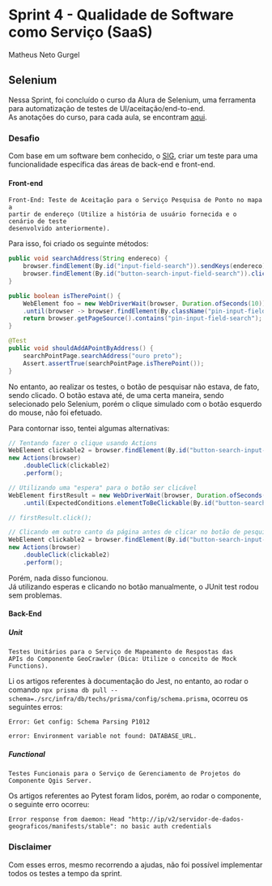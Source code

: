 # Sprint 4 - Qualidade de Software como Serviço (SaaS)

Matheus Neto Gurgel

## Selenium

Nessa Sprint, foi concluído o curso da Alura de Selenium, uma ferramenta para automatização de testes de UI/aceitação/end-to-end.  
As anotações do curso, para cada aula, se encontram [aqui](https://github.com/mathgurgel/TerraLab_Selection-Process/tree/main/QA-Notes/selenium-alura).  

### Desafio

Com base em um software bem conhecido, o [SIG](https://inteligenciageografica-a377d.web.app/), criar um teste para uma
funcionalidade específica das áreas de back-end e front-end.

#### Front-end

```
Front-End: Teste de Aceitação para o Serviço Pesquisa de Ponto no mapa a
partir de endereço (Utilize a história de usuário fornecida e o cenário de teste
desenvolvido anteriormente).
```

Para isso, foi criado os seguinte métodos:  
```java
public void searchAddress(String endereco) {
	browser.findElement(By.id("input-field-search")).sendKeys(endereco);
	browser.findElement(By.id("button-search-input-field-search")).click();
}
```

```java
public boolean isTherePoint() {
	WebElement foo = new WebDriverWait(browser, Duration.ofSeconds(10))
	.until(browser -> browser.findElement(By.className("pin-input-field-search")));
	return browser.getPageSource().contains("pin-input-field-search");
}
```

```java
@Test
public void shouldAddAPointByAddress() {
	searchPointPage.searchAddress("ouro preto");
	Assert.assertTrue(searchPointPage.isTherePoint());
}
```

No entanto, ao realizar os testes, o botão de pesquisar não estava, de fato, sendo clicado. O botão estava até, de uma certa maneira, sendo selecionado pelo Selenium, porém o clique simulado com o botão esquerdo do mouse, não foi efetuado.  

Para contornar isso, tentei algumas alternativas:

```java
// Tentando fazer o clique usando Actions
WebElement clickable2 = browser.findElement(By.id("button-search-input-field-search"));
new Actions(browser)
	.doubleClick(clickable2)
	.perform();
```

```java
// Utilizando uma "espera" para o botão ser clicável
WebElement firstResult = new WebDriverWait(browser, Duration.ofSeconds(1000))
	.until(ExpectedConditions.elementToBeClickable(By.id("button-search-input-field-search")));

// firstResult.click();
```

```java
// Clicando em outro canto da página antes de clicar no botão de pesquisa
WebElement clickable2 = browser.findElement(By.id("button-search-input-field-search"));
new Actions(browser)
	.doubleClick(clickable2)
	.perform();
```

Porém, nada disso funcionou.  
Já utilizando esperas e clicando no botão manualmente, o JUnit test rodou sem problemas.

#### Back-End

##### Unit

```
Testes Unitários para o Serviço de Mapeamento de Respostas das
APIs do Componente GeoCrawler (Dica: Utilize o conceito de Mock
Functions).
```

Li os artigos referentes à documentação do Jest, no entanto, ao rodar o comando `npx prisma db pull --schema=./src/infra/db/techs/prisma/config/schema.prisma`, ocorreu os seguintes erros:  

```
Error: Get config: Schema Parsing P1012

error: Environment variable not found: DATABASE_URL.
```


##### Functional

```
Testes Funcionais para o Serviço de Gerenciamento de Projetos do
Componente Qgis Server.
```

Os artigos referentes ao Pytest foram lidos, porém, ao rodar o componente, o seguinte erro ocorreu:  
```
Error response from daemon: Head "http://ip/v2/servidor-de-dados-geograficos/manifests/stable": no basic auth credentials
```

### Disclaimer

Com esses erros, mesmo recorrendo a ajudas, não foi possível implementar todos os testes a tempo da sprint.


